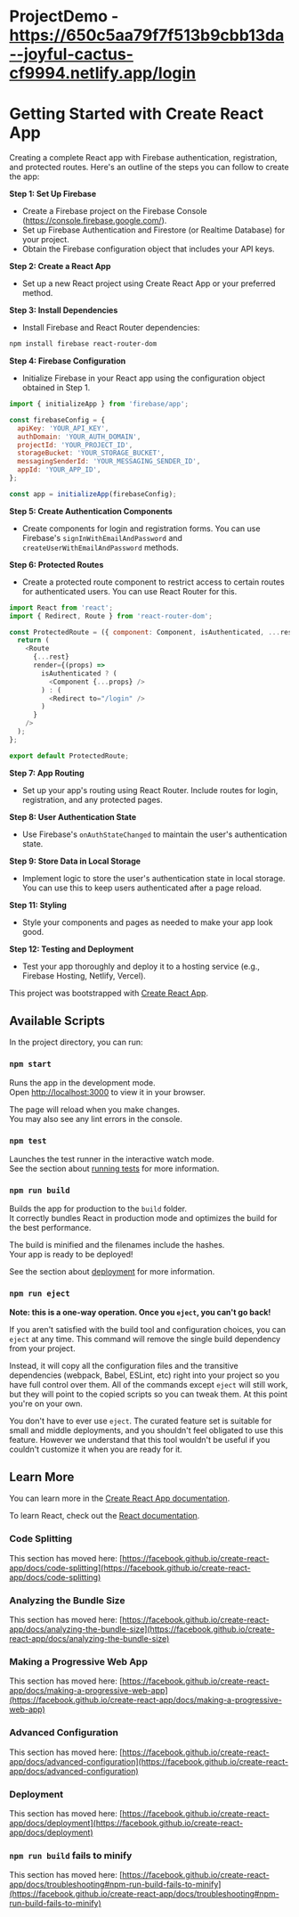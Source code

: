 # ProjectDemo - https://650c5aa79f7f513b9cbb13da--joyful-cactus-cf9994.netlify.app/login

# Getting Started with Create React App
Creating a complete React app with Firebase authentication, registration, and protected routes.
Here's an outline of the steps you can follow to create the app:

**Step 1: Set Up Firebase**

- Create a Firebase project on the Firebase Console (https://console.firebase.google.com/).
- Set up Firebase Authentication and Firestore (or Realtime Database) for your project.
- Obtain the Firebase configuration object that includes your API keys.

**Step 2: Create a React App**

- Set up a new React project using Create React App or your preferred method.

**Step 3: Install Dependencies**

- Install Firebase and React Router dependencies:

```bash
npm install firebase react-router-dom
```

**Step 4: Firebase Configuration**

- Initialize Firebase in your React app using the configuration object obtained in Step 1.

```javascript
import { initializeApp } from 'firebase/app';

const firebaseConfig = {
  apiKey: 'YOUR_API_KEY',
  authDomain: 'YOUR_AUTH_DOMAIN',
  projectId: 'YOUR_PROJECT_ID',
  storageBucket: 'YOUR_STORAGE_BUCKET',
  messagingSenderId: 'YOUR_MESSAGING_SENDER_ID',
  appId: 'YOUR_APP_ID',
};

const app = initializeApp(firebaseConfig);
```

**Step 5: Create Authentication Components**

- Create components for login and registration forms. You can use Firebase's `signInWithEmailAndPassword` and `createUserWithEmailAndPassword` methods.

**Step 6: Protected Routes**

- Create a protected route component to restrict access to certain routes for authenticated users. You can use React Router for this.

```javascript
import React from 'react';
import { Redirect, Route } from 'react-router-dom';

const ProtectedRoute = ({ component: Component, isAuthenticated, ...rest }) => {
  return (
    <Route
      {...rest}
      render={(props) =>
        isAuthenticated ? (
          <Component {...props} />
        ) : (
          <Redirect to="/login" />
        )
      }
    />
  );
};

export default ProtectedRoute;
```

**Step 7: App Routing**

- Set up your app's routing using React Router. Include routes for login, registration, and any protected pages.

**Step 8: User Authentication State**

- Use Firebase's `onAuthStateChanged` to maintain the user's authentication state.

**Step 9: Store Data in Local Storage**

- Implement logic to store the user's authentication state in local storage. You can use this to keep users authenticated after a page reload.


**Step 11: Styling**

- Style your components and pages as needed to make your app look good.

**Step 12: Testing and Deployment**

- Test your app thoroughly and deploy it to a hosting service (e.g., Firebase Hosting, Netlify, Vercel).



This project was bootstrapped with [Create React App](https://github.com/facebook/create-react-app).

## Available Scripts

In the project directory, you can run:

### `npm start`

Runs the app in the development mode.\
Open [http://localhost:3000](http://localhost:3000) to view it in your browser.

The page will reload when you make changes.\
You may also see any lint errors in the console.

### `npm test`

Launches the test runner in the interactive watch mode.\
See the section about [running tests](https://facebook.github.io/create-react-app/docs/running-tests) for more information.

### `npm run build`

Builds the app for production to the `build` folder.\
It correctly bundles React in production mode and optimizes the build for the best performance.

The build is minified and the filenames include the hashes.\
Your app is ready to be deployed!

See the section about [deployment](https://facebook.github.io/create-react-app/docs/deployment) for more information.

### `npm run eject`

**Note: this is a one-way operation. Once you `eject`, you can't go back!**

If you aren't satisfied with the build tool and configuration choices, you can `eject` at any time. This command will remove the single build dependency from your project.

Instead, it will copy all the configuration files and the transitive dependencies (webpack, Babel, ESLint, etc) right into your project so you have full control over them. All of the commands except `eject` will still work, but they will point to the copied scripts so you can tweak them. At this point you're on your own.

You don't have to ever use `eject`. The curated feature set is suitable for small and middle deployments, and you shouldn't feel obligated to use this feature. However we understand that this tool wouldn't be useful if you couldn't customize it when you are ready for it.

## Learn More

You can learn more in the [Create React App documentation](https://facebook.github.io/create-react-app/docs/getting-started).

To learn React, check out the [React documentation](https://reactjs.org/).

### Code Splitting

This section has moved here: [https://facebook.github.io/create-react-app/docs/code-splitting](https://facebook.github.io/create-react-app/docs/code-splitting)

### Analyzing the Bundle Size

This section has moved here: [https://facebook.github.io/create-react-app/docs/analyzing-the-bundle-size](https://facebook.github.io/create-react-app/docs/analyzing-the-bundle-size)

### Making a Progressive Web App

This section has moved here: [https://facebook.github.io/create-react-app/docs/making-a-progressive-web-app](https://facebook.github.io/create-react-app/docs/making-a-progressive-web-app)

### Advanced Configuration

This section has moved here: [https://facebook.github.io/create-react-app/docs/advanced-configuration](https://facebook.github.io/create-react-app/docs/advanced-configuration)

### Deployment

This section has moved here: [https://facebook.github.io/create-react-app/docs/deployment](https://facebook.github.io/create-react-app/docs/deployment)

### `npm run build` fails to minify

This section has moved here: [https://facebook.github.io/create-react-app/docs/troubleshooting#npm-run-build-fails-to-minify](https://facebook.github.io/create-react-app/docs/troubleshooting#npm-run-build-fails-to-minify)
